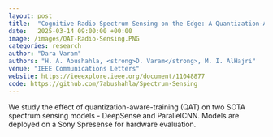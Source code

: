 ```yaml
---
layout: post
title:  "Cognitive Radio Spectrum Sensing on the Edge: A Quantization-Aware Deep Learning Approach"
date:   2025-03-14 09:00:00 +00:00
image: /images/QAT-Radio-Sensing.PNG
categories: research
author: "Dara Varam"
authors: "H. A. Abushahla, <strong>D. Varam</strong>, M. I. AlHajri"
venue: "IEEE Communications Letters"
website: https://ieeexplore.ieee.org/document/11048877
code: https://github.com/7abushahla/Spectrum-Sensing
---
```


We study the effect of quantization-aware-training (QAT) on two SOTA spectrum sensing models - DeepSense and ParallelCNN. Models are deployed on a Sony Spresense for hardware evaluation.
